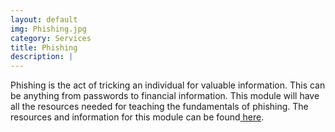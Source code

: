```yaml
---
layout: default
img: Phishing.jpg
category: Services
title: Phishing
description: |
---
```

Phishing is the act of tricking an individual for valuable information. This can be anything from passwords to financial information. This module will have all the resources needed for teaching the fundamentals of phishing. The resources and information for this module can be found[ here](../phishing-modules/phishing).
